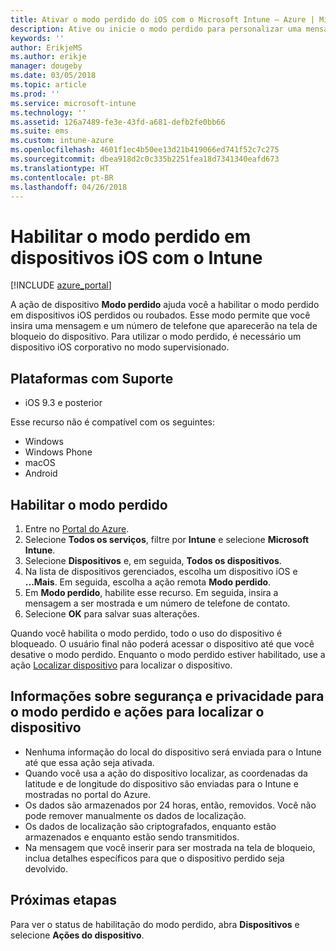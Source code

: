 ```yaml
---
title: Ativar o modo perdido do iOS com o Microsoft Intune – Azure | Microsoft Docs
description: Ative ou inicie o modo perdido para personalizar uma mensagem exibida na tela de bloqueio de um dispositivo iOS perdido ou roubado usando o Microsoft Intune. E obtenha detalhes sobre as informações de privacidade e de segurança ao usar a ação de modo perdido.
keywords: ''
author: ErikjeMS
ms.author: erikje
manager: dougeby
ms.date: 03/05/2018
ms.topic: article
ms.prod: ''
ms.service: microsoft-intune
ms.technology: ''
ms.assetid: 126a7489-fe3e-43fd-a681-defb2fe0bb66
ms.suite: ems
ms.custom: intune-azure
ms.openlocfilehash: 4601f1ec4b50ee13d21b419066ed741f52c7c275
ms.sourcegitcommit: dbea918d2c0c335b2251fea18d7341340eafd673
ms.translationtype: HT
ms.contentlocale: pt-BR
ms.lasthandoff: 04/26/2018
---
```

# <a name="enable-lost-mode-on-ios-devices-with-intune"></a>Habilitar o modo perdido em dispositivos iOS com o Intune

[!INCLUDE [azure_portal](./includes/azure_portal.md)]

A ação de dispositivo **Modo perdido** ajuda você a habilitar o modo perdido em dispositivos iOS perdidos ou roubados. Esse modo permite que você insira uma mensagem e um número de telefone que aparecerão na tela de bloqueio do dispositivo. Para utilizar o modo perdido, é necessário um dispositivo iOS corporativo no modo supervisionado.

## <a name="supported-platforms"></a>Plataformas com Suporte

- iOS 9.3 e posterior

Esse recurso não é compatível com os seguintes: 
- Windows
- Windows Phone
- macOS
- Android

## <a name="enable-lost-mode"></a>Habilitar o modo perdido

1. Entre no [Portal do Azure](https://portal.azure.com).
2. Selecione **Todos os serviços**, filtre por **Intune** e selecione **Microsoft Intune**.
3. Selecione **Dispositivos** e, em seguida, **Todos os dispositivos**.
4. Na lista de dispositivos gerenciados, escolha um dispositivo iOS e **...Mais**. Em seguida, escolha a ação remota **Modo perdido**.
5. Em **Modo perdido**, habilite esse recurso. Em seguida, insira a mensagem a ser mostrada e um número de telefone de contato.
6. Selecione **OK** para salvar suas alterações.

Quando você habilita o modo perdido, todo o uso do dispositivo é bloqueado. O usuário final não poderá acessar o dispositivo até que você desative o modo perdido. Enquanto o modo perdido estiver habilitado, use a ação [Localizar dispositivo](device-locate.md) para localizar o dispositivo.

## <a name="security-and-privacy-information-for-the-lost-mode-and-locate-device-actions"></a>Informações sobre segurança e privacidade para o modo perdido e ações para localizar o dispositivo
- Nenhuma informação do local do dispositivo será enviada para o Intune até que essa ação seja ativada.
- Quando você usa a ação do dispositivo localizar, as coordenadas da latitude e de longitude do dispositivo são enviadas para o Intune e mostradas no portal do Azure.
- Os dados são armazenados por 24 horas, então, removidos. Você não pode remover manualmente os dados de localização.
- Os dados de localização são criptografados, enquanto estão armazenados e enquanto estão sendo transmitidos.
- Na mensagem que você inserir para ser mostrada na tela de bloqueio, inclua detalhes específicos para que o dispositivo perdido seja devolvido.

## <a name="next-steps"></a>Próximas etapas

Para ver o status de habilitação do modo perdido, abra **Dispositivos** e selecione **Ações do dispositivo**.